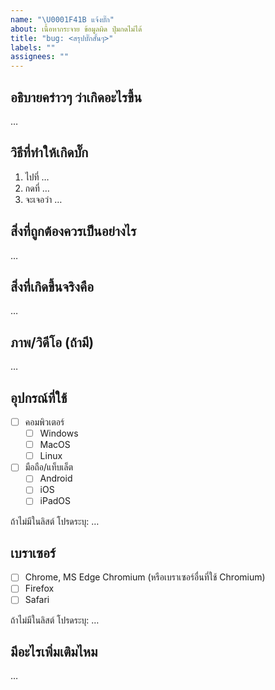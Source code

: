 ```yaml
---
name: "\U0001F41B แจ้งบั๊ก"
about: เนื้อหากระจาย ข้อมูลผิด ปุ่มกดไม่ได้
title: "bug: <สรุปบั๊กสั้นๆ>"
labels: ""
assignees: ""
---
```


## อธิบายคร่าวๆ ว่าเกิดอะไรขึ้น

…

## วิธีที่ทำให้เกิดบั๊ก

1. ไปที่ …
2. กดที่ …
3. จะเจอว่า …

## สิ่งที่ถูกต้องควรเป็นอย่างไร

…

## สิ่งที่เกิดขึ้นจริงคือ

…

## ภาพ/วิดีโอ (ถ้ามี)

…

## อุปกรณ์ที่ใช้

<!--
ถ้าต้องการเลือกข้อใด ให้เปลี่ยนจาก [ ] เป็น [x]
เช่น "- [x] Windows"
-->

- [ ] คอมพิวเตอร์
  - [ ] Windows
  - [ ] MacOS
  - [ ] Linux
- [ ] มือถือ/แท็บเล็ต
  - [ ] Android
  - [ ] iOS
  - [ ] iPadOS

ถ้าไม่มีในลิสต์ โปรดระบุ: …

## เบราเซอร์

- [ ] Chrome, MS Edge Chromium (หรือเบราเซอร์อื่นที่ใช้ Chromium)
- [ ] Firefox
- [ ] Safari

ถ้าไม่มีในลิสต์ โปรดระบุ: …

## มีอะไรเพิ่มเติมไหม

…
